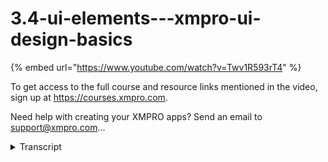 # 3.4-ui-elements---xmpro-ui-design-basics
{% embed url="https://www.youtube.com/watch?v=Twv1R593rT4" %}



To get access to the full course and resource links mentioned in the video, sign up at https://courses.xmpro.com.

Need help with creating your XMPRO apps? Send an email to support@xmpro.com...
<details>
<summary>Transcript</summary>To get access to the full course and resource links mentioned in the video, sign up at https://courses.xmpro.com.

Need help with creating your XMPRO apps? Send an email to support@xmpro.com...
in this video we're going to cover three

different ui

elements icons images and buttons

now if you want to add icons to your

interface a great place to find them

is a site called icons8.com

the website offers a large library of

icons in various styles

that you can resize recolor and add

padding to

all for a low monthly subscription fee

my most important recommendation for

using icons

is to use a consistent icon style across

your ui

at xmpro we use the windows 10 style

from icons 8

in all of our elements consistent icons

help to reinforce the familiarity that

your user has with the interface

secondly icons should convey meaning and

they need to be

easy to recognize for example if you

want to create a launch button using an

icon

a rocket would be a good choice but what

if you want to use an icon that's

difficult to recognize

and not commonly used well then you need

to pair it with a text label where

possible

and finally when you use icons it's

important to make them large enough to

tap

easily if they're going to be used on

mobile

now let's look at images blurry images

make an interface

look unprofessional and they detract

from the user experience

the best way to ensure that your images

are crisp and clear

is to use them at two times the

resolution

to optimize for retina displays mac

users have retina displays

and this simple tweak will greatly

improve their experience

if your image needs to be 300 by 600

pixels in the interface

it's ideal to use an image that is

double the size

so 600 by 1200 pixels

but you also don't want the page to take

forever to load so

one thing i recommend is to compress

your images

using something like tinypng.com

this tool will help you compress your

images without

losing any resolution quality now let's

look at buttons

there are a few things that you need to

consider when adding buttons to your

interface

firstly you want to emphasize the

positive action

in general on the left you'll see an

example of two

identical buttons except for the text in

their labels

ideally you want to point the user to

the action you think

they want to take in this case it's to

approve something

you'll see that we change the styling on

the reject button to give it an outline

and no fill on the right

next you want your buttons to be easily

recognized

as something clickable you can do this

by adding things like

rounded corners and drop shadows which

will help your user understand

that this is a clickable element you

need to stay consistent with button

styling in your interface

on the left we have buttons styled in a

variety of ways

and this can be confusing to your users

they might not recognize that something

is actually a button

whereas on the right you're using a

consistent style

and when you want to direct the user to

the default choice you can use outline

instead of full like we did on the

delete button

as i mentioned earlier you want your

buttons and icons to be easy to click or

touch

consider making any touch targets for

mobile

at least 48 by 48 pixels or a minimum

of 10 by 10 millimeters so you'll see

that the items on the left are not ideal

for use on mobile

because your finger is probably bigger

than the icon

and if there's something close to it

you'll end up tapping the wrong thing

whereas on the right you have large

touch targets that make it much easier

to interact with the interface

finally the labels you write on your

buttons should invite

action this also gets back to the

familiarity principle that we talked

about in our first video

rather than asking the user to say yes

or no

choose labels with verbs words like

approve or reject delete save cancel

undo these words clearly invite the

action you want the user to take

now that you know how to style different

elements in your ui

we're going to look at the final piece

of the design puzzle

in the next video we're going to be

covering chart types

and when to use which type of chart

depending on your data
</details>